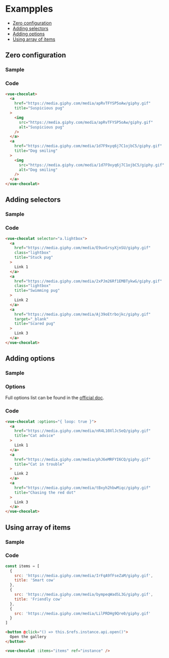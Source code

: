 # Exampples <!-- omit in toc -->

- [Zero configuration](#zero-configuration)
- [Adding selectors](#adding-selectors)
- [Adding options](#adding-options)
- [Using array of items](#using-array-of-items)

## Zero configuration

### Sample <!-- omit in toc -->

<ClientOnly>
  <zero-config />
</ClientOnly>

### Code <!-- omit in toc -->

```html
<vue-chocolat>
  <a
    href="https://media.giphy.com/media/apRvTFYSP5oAw/giphy.gif"
    title="Suspicious pug"
  >
    <img
      src="https://media.giphy.com/media/apRvTFYSP5oAw/giphy.gif"
      alt="Suspicious pug"
    />
  </a>
  <a
    href="https://media.giphy.com/media/1d7F9xyq6j7C1ojbC5/giphy.gif"
    title="Dog smiling"
  >
    <img
      src="https://media.giphy.com/media/1d7F9xyq6j7C1ojbC5/giphy.gif"
      alt="Dog smiling"
    />
  </a>
</vue-chocolat>
```

## Adding selectors

### Sample <!-- omit in toc -->

<ClientOnly>
  <adding-selectors />
</ClientOnly>

### Code <!-- omit in toc -->

```html
<vue-chocolat selector="a.lightbox">
  <a
    href="https://media.giphy.com/media/E9uxGrsyXjnSU/giphy.gif"
    class="lightbox"
    title="Stuck pug"
  >
    Link 1
  </a>
  <a
    href="https://media.giphy.com/media/2xPJm26Rf1EMBTykwG/giphy.gif"
    class="lightbox"
    title="Swimming pug"
  >
    Link 2
  </a>
  <a
    href="https://media.giphy.com/media/Aj39oEtrbojkc/giphy.gif"
    target="_blank"
    title="Scared pug"
  >
    Link 3
  </a>
</vue-chocolat>
```

## Adding options

### Sample <!-- omit in toc -->

<ClientOnly>
  <adding-options />
</ClientOnly>

### Options <!-- omit in toc -->

Full options list can be found in the [official doc](https://chocolat.gitbook.io/chocolat/options).

### Code <!-- omit in toc -->

```html
<vue-chocolat :options="{ loop: true }">
  <a
    href="https://media.giphy.com/media/nR4L10XlJcSeQ/giphy.gif"
    title="Cat advice"
  >
    Link 1
  </a>
  <a
    href="https://media.giphy.com/media/phJ6eMRFYI6CQ/giphy.gif"
    title="Cat in trouble"
  >
    Link 2
  </a>
  <a
    href="https://media.giphy.com/media/tBxyh2hbwMiqc/giphy.gif"
    title="Chasing the red dot"
  >
    Link 3
  </a>
</vue-chocolat>
```

## Using array of items

### Sample <!-- omit in toc -->

<ClientOnly>
  <using-array />
</ClientOnly>

### Code <!-- omit in toc -->

```javascript
const items = [
  {
    src: 'https://media.giphy.com/media/IrFqA9fFseZaM/giphy.gif',
    title: 'Smart cow'
  },
  {
    src: 'https://media.giphy.com/media/bympeqWadSL3G/giphy.gif',
    title: 'Friendly cow'
  },
  {
    src: 'https://media.giphy.com/media/LilPRDHg9Qre0/giphy.gif'
  }
]
```

```html
<button @click="() => this.$refs.instance.api.open()">
  Open the gallery
</button>

<vue-chocolat :items="items" ref="instance" />
```
